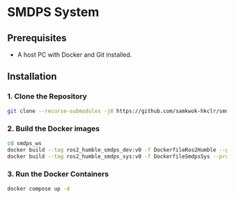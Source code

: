# SMDPS System

## Prerequisites

* A host PC with Docker and Git installed.

## Installation

### 1. Clone the Repository

```bash
git clone --recurse-submodules -j8 https://github.com/samkwok-hkclr/smdps_ws
```

### 2. Build the Docker images

```bash
cd smdps_ws
docker build --tag ros2_humble_smdps_dev:v0 -f DockerfileRos2Humble --progress=plain --no-cache .
docker build --tag ros2_humble_smdps_sys:v0 -f DockerfileSmdpsSys --progress=plain --no-cache .
```

### 3. Run the Docker Containers

```bash
docker compose up -d
```